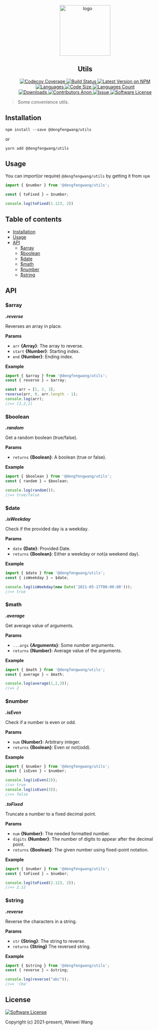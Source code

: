 <p align="center">
    <img width="160" src="https://www.ellow.cn/examples/utils/images/logo.svg" alt="logo">
</p>

<h2 align="center">Utils</h2>

<p align="center">
  <a href="https://codecov.io/gh/wangweiwei/utils">
    <img alt="Codecov Coverage" src="https://img.shields.io/codecov/c/github/wangweiwei/utils.svg?style=flat-square" style="max-width:100%;">
  </a>
  <a href="https://travis-ci.com/wangweiwei/utils">
    <img alt="Build Status" src="https://travis-ci.com/wangweiwei/utils.svg?branch=main" style="max-width:100%;">
  </a>
  <a href="https://npmjs.com/package/@dengfengwang/utils" rel="nofollow">
    <img alt="Latest Version on NPM" src="https://img.shields.io/npm/v/@dengfengwang/utils" style="max-width:100%;">
  </a>
  <a href="https://github.com/wangweiwei/utils">
    <img alt="Languages" src="https://img.shields.io/github/languages/top/wangweiwei/utils" style="max-width:100%;">
  </a>
  <a href="https://github.com/wangweiwei/utils">
    <img alt="Code Size" src="https://img.shields.io/github/languages/code-size/wangweiwei/utils" style="max-width:100%;">
  </a>
  <a href="https://github.com/wangweiwei/utils">
    <img alt="Languages Count" src="https://img.shields.io/github/languages/count/wangweiwei/utils" style="max-width:100%;">
  </a>
  <br/>
  <a href="https://npmjs.com/package/@dengfengwang/utils" >
    <img alt="Downloads" src="https://img.shields.io/npm/dt/@dengfengwang/utils.svg" style="max-width:100%;">
  </a>
  <a href="https://github.com/wangweiwei/utils">
    <img alt="Contributors Anon" src="https://img.shields.io/github/contributors-anon/wangweiwei/utils" style="max-width:100%;">
  </a>
  <a href="https://github.com/wangweiwei/utils/issues">
    <img alt="Issue" src="https://img.shields.io/badge/-help--wanted-brightgreen" style="max-width:100%;">
  </a>
  <a href="https://github.com/wangweiwei/utils/blob/master/LICENSE">
    <img alt="Software License" src="https://img.shields.io/npm/l/@dengfengwang/utils" style="max-width:100%;">
  </a>
</p>




> Some convenience utils.



## **Installation**

```shell
npm install --save @dengfengwang/utils
```

or

```
yarn add @dengfengwang/utils
```



## **Usage**

You can import(or require) `@dengfengwang/utils` by getting it from `npm` 

```typescript
import { $number } from '@dengfengwang/utils';

const { toFixed } = $number;

console.log(toFixed(1.123, 2))
```



## **Table of contents**

* [Installation](#installation)
* [Usage](#usage)
* [API](#api)
    * [$array](#array)
    * [$boolean](#boolean)
    * [$date](#date)
    * [$math](#math)
    * [$number](#number)
    * [$string](#string)



## **API**

### $array

***.reverse***

Reverses an array in place.

**Params**

- `arr` **{Array}**: The array to reverse.
- `start` **{Number}**: Starting index.
- `end` **{Number}**: Ending index.

**Example**

```typescript
import { $array } from '@dengfengwang/utils';
const { reverse } = $array;

const arr = [1, 2, 3];
reverse(arr, 0, arr.length - 1);
console.log(arr);
//=> [3,2,1]
```



### $boolean

***.random***

Get a random boolean (true/false).

**Params**

- `returns` **{Boolean}**: A boolean (true or false).

**Example**

```typescript
import { $boolean } from '@dengfengwang/utils';
const { random } = $boolean;

console.log(random());
//=> true/false
```



### $date

***.isWeekday***

Check if the provided day is a weekday.

**Params**

- `date`  **{Date}**: Provided Date.
- `returns` **{Boolean}**: Either a weekday or not(a weekend day).

**Example**

```typescript
import { $date } from '@dengfengwang/utils';
const { isWeekday } = $date;

console.log(isWeekday(new Date('2021-05-17T00:00:00')));
//=> true
```



### $math

***.average***

Get average value of arguments.

**Params**

- `...args` **{Arguments}**: Some number arguments.
- `returns` **{Number}**: Average value of the arguments.

**Example**

```typescript
import { $math } from '@dengfengwang/utils';
const { average } = $math;

console.log(average(1,2,3));
//=> 2
```



### $number

***.isEven***

Check if a number is even or odd.

**Params**

- `num` **{Number}**: Arbitrary integer.
- `returns` **{Boolean}**: Even or not(odd).

**Example**

```typescript
import { $number } from '@dengfengwang/utils';
const { isEven } = $number;

console.log(isEven(2));
//=> true
console.log(isEven(3));
//=> false
```



***.toFixed***

Truncate a number to a fixed decimal point.

**Params**

- `num` **{Number}**: The needed formatted number.
- `digits` **{Number}**: The number of digits to appear after the decimal point.
- `returns` **{Boolean}**:  The given number using fixed-point notation.

**Example**

```typescript
import { $number } from '@dengfengwang/utils';
const { toFixed } = $number;

console.log(toFixed(2.123, 2));
//=> 2.12
```



### $string

***.reverse***

Reverse the characters in a string.

**Params**

- `str` **{String}**: The string to reverse.
- `returns` **{String}** The reversed string.

**Example**

```typescript
import { $string } from '@dengfengwang/utils';
const { reverse } = $string;

console.log(reverse("abc"));
//=> 'cba'
```



## **License**

[![Software License](https://img.shields.io/badge/license-MIT-brightgreen.svg?style=flat-square)](https://github.com/wangweiwei/utils/blob/master/LICENSE)

Copyright (c) 2021-present, Weiwei Wang 

